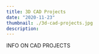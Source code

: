 ```yaml
---
title: 3D CAD Projects
date: "2020-11-23"
thumbnail: ./3d-cad-projects.jpg
description:  
---
```



INFO ON CAD PROJECTS



</div>